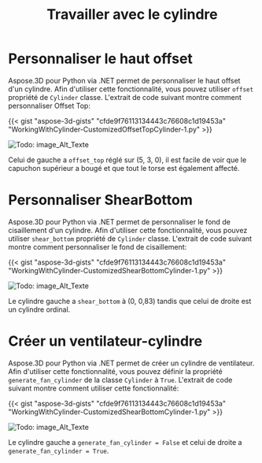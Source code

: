 ﻿---
title: Travailler avec le cylindre
type: docs
weight: 130
url: /fr/python-net/working-with-cylinder/
description: Aspose.3D pour Python via .NET permet de personnaliser le haut offset d'un cylindre. Pour utiliser cette fonctionnalité, vous pouvez utiliser la propriété Offset de la classe Cylindre.
---
# **Personnaliser le haut offset**
Aspose.3D pour Python via .NET permet de personnaliser le haut offset d'un cylindre. Afin d'utiliser cette fonctionnalité, vous pouvez utiliser `offset` propriété de `Cylinder` classe. L'extrait de code suivant montre comment personnaliser Offset Top:



{{< gist "aspose-3d-gists" "cfde9f76113134443c76608c1d19453a" "WorkingWithCylinder-CustomizedOffsetTopCylinder-1.py" >}}

![Todo: image_Alt_Texte](working-with-cylinder_1.png)

Celui de gauche a `offset_top` réglé sur (5, 3, 0), il est facile de voir que le capuchon supérieur a bougé et que tout le torse est également affecté.
# **Personnaliser ShearBottom**
Aspose.3D pour Python via .NET permet de personnaliser le fond de cisaillement d'un cylindre. Afin d'utiliser cette fonctionnalité, vous pouvez utiliser `shear_bottom` propriété de `Cylinder` classe. L'extrait de code suivant montre comment personnaliser le fond de cisaillement:



{{< gist "aspose-3d-gists" "cfde9f76113134443c76608c1d19453a" "WorkingWithCylinder-CustomizedShearBottomCylinder-1.py" >}}

![Todo: image_Alt_Texte](working-with-cylinder_2.png)

Le cylindre gauche a `shear_bottom` à (0, 0,83) tandis que celui de droite est un cylindre ordinal.
# **Créer un ventilateur-cylindre**
Aspose.3D pour Python via .NET permet de créer un cylindre de ventilateur. Afin d'utiliser cette fonctionnalité, vous pouvez définir la propriété `generate_fan_cylinder` de la classe `Cylinder` à `True`. L'extrait de code suivant montre comment utiliser cette fonctionnalité:



{{< gist "aspose-3d-gists" "cfde9f76113134443c76608c1d19453a" "WorkingWithCylinder-CustomizedShearBottomCylinder-1.py" >}}

![Todo: image_Alt_Texte](working-with-cylinder_3.png)

Le cylindre gauche a `generate_fan_cylinder = False` et celui de droite a `generate_fan_cylinder = True`.
